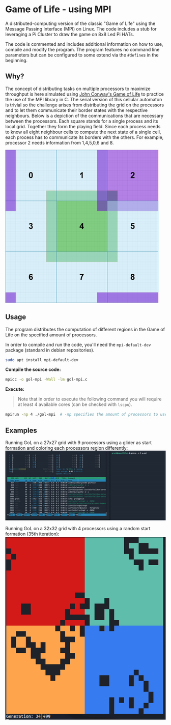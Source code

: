 # Game of Life - using MPI

A distributed-computing version of the classic "Game of Life" using the Message Passing Interface (MPI) on Linux. The code includes a stub for leveraging a Pi Cluster to draw the game on 8x8 Led Pi HATs.

The code is commented and includes additional information on how to use, compile and modify the program. The program features no command line parameters but can be configured to some extend via the `#define`s in the beginning.

## Why?

The concept of distributing tasks on multiple processors to maximize throughput is here simulated using [John Conway's Game of Life](https://playgameoflife.com/info) to practice the use of the MPI library in C. The serial version of this cellular automaton is trivial so the challenge arises from distributing the grid on the processors and to let them communicate their border states with the respective neighbours. Below is a depiction of the communications that are necessary between the processors. Each square stands for a single process and its local grid. Together they form the playing field. Since each process needs to know all eight neighbour cells to compute the next state of a single cell, each process has to communicate its borders with the others. For example, processor 2 needs information from 1,4,5,0,6 and 8.

![MPI layout](mpi-layout.png)

## Usage

The program distributes the computation of different regions in the Game of Life on the specified amount of processors.

In order to compile and run the code, you'll need the `mpi-default-dev` package (standard in debian repositories).
```bash
sudo apt install mpi-default-dev
```
**Compile the source code:**
```bash
mpicc -o gol-mpi -Wall -lm gol-mpi.c
```
**Execute:**
> Note that in order to execute the following command you will require at least 4 available cores (can be checked with `lscpu`).
```bash
mpirun -np 4 ./gol-mpi  # -np specifies the amount of processors to use
```

## Examples

Running GoL on a 27x27 grid with 9 processors using a glider as start formation and coloring each processors region differently:
![Game of Life demonstration](game-of-life-demonstration.gif)

Running GoL on a 32x32 grid with 4 processors using a random start formation (35th iteration):
![Game of Life demonstration](game-of-life-demonstration.png)
